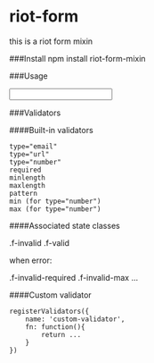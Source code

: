 # riot-form
this is a riot form mixin

###Install
    npm install riot-form-mixin

###Usage
    <test>
        <form name="my_form">
            <input required/>
        </form>
        <script>
            this.mixin('form');
            this.useForm();
            //...
        </script>
    </test>

###Validators

####Built-in validators

    type="email"
    type="url"
    type="number"
    required
    minlength
    maxlength
    pattern
    min (for type="number")
    max (for type="number")

####Associated state classes

.f-invalid .f-valid
    
when error:
    
.f-invalid-required .f-invalid-max  ...

####Custom validator

    registerValidators({
        name: 'custom-validator',
        fn: function(){
            return ...
        }
    })
